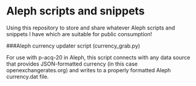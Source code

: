 Aleph scripts and snippets
=====
Using this repository to store and share whatever Aleph scripts and snippets I have which are suitable for public consumption!

###Aleph currency updater script (currency_grab.py)

For use with p-acq-20 in Aleph, this script connects with any data source that provides JSON-formatted currency (in this case openexchangerates.org) and writes to a properly formatted Aleph currency.dat file.

